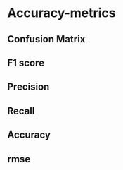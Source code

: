 # Accuracy-metrics

## Confusion Matrix

## F1 score

## Precision

## Recall

## Accuracy

## rmse

